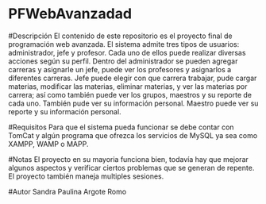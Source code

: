 # PFWebAvanzadad
#Descripción
El contenido de este repositorio es el proyecto final de programación web avanzada. El sistema admite tres tipos de usuarios: administrador, jefe y profesor. Cada uno de ellos puede realizar diversas acciones según su perfil. Dentro del administrador se pueden agregar carreras y asignarle un jefe, puede ver los profesores y asignarlos a diferentes carreras. Jefe puede elegir con que carrera trabajar, pude cargar materias, modificar las materias, eliminar materias, y ver las materias por carrera; así como también puede ver los grupos, maestros y su reporte de cada uno. También pude ver su información personal. Maestro puede ver su reporte y su información personal.

#Requisitos
Para que el sistema pueda funcionar se debe contar con TomCat y algún programa que ofrezca los servicios de MySQL ya sea como XAMPP, WAMP o MAPP.

#Notas
El proyecto en su mayoria funciona bien, todavía hay que mejorar algunos aspectos y verificar ciertos problemas que se generan de repente. El proyecto también maneja multiples sesiones.

#Autor
Sandra Paulina Argote Romo
